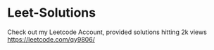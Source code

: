 # Leet-Solutions
Check out my Leetcode Account, provided solutions hitting 2k views
https://leetcode.com/qy9806/
